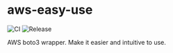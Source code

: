 # aws-easy-use
![CI](https://github.com/imaging8896/aws-easy-use/actions/workflows/push_any_branch.yml/badge.svg?branch=master)
![Release](https://github.com/imaging8896/aws-easy-use/actions/workflows/push_release_tag.yml/badge.svg)

AWS boto3 wrapper. Make it easier and intuitive to use.
